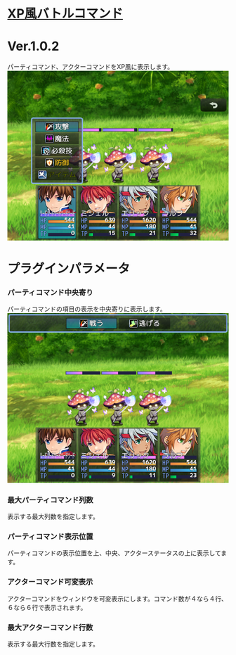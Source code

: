 # [XP風バトルコマンド](https://raw.githubusercontent.com/nuun888/MZ/master/NUUN_XPBattleCommand.js)
# Ver.1.0.2

パーティコマンド、アクターコマンドをXP風に表示します。  
![画像](../img/XPBattleCommand2.png)

# プラグインパラメータ
### パーティコマンド中央寄り  
パーティコマンドの項目の表示を中央寄りに表示します。  
![画像](../img/XPBattleCommand1.png)

### 最大パーティコマンド列数  
表示する最大列数を指定します。  

### パーティコマンド表示位置  
パーティコマンドの表示位置を上、中央、アクターステータスの上に表示してます。  

### アクターコマンド可変表示  
アクターコマンドをウィンドウを可変表示にします。コマンド数が４なら４行、６なら６行で表示されます。

### 最大アクターコマンド行数  
表示する最大行数を指定します。 
